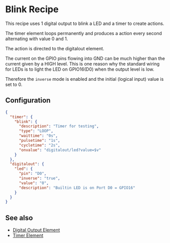 # Blink Recipe

This recipe uses 1 digital output to blink a LED and a timer to create actions.

The timer element loops permanently and produces a action every second alternating with value 0 and 1.

The action is directed to the digitalout element.

The current on the GPIO pins flowing into GND can be much higher than the current given by a HIGH level.
This is one reason why the standard wiring for LEDs is to light the LED on GPIO16(D0) when the output level is low.

Therefore the `inverse` mode is enabled and the initial (logical input) value is set to 0.

## Configuration

```JSON
{
  "timer": {
    "blink": {
      "description": "Timer for testing",
      "type": "LOOP",
      "waittime": "0s",
      "pulsetime": "1s",
      "cycletime": "2s",
      "onvalue": "digitalout/led?value=$v"
    }
  },
  "digitalout": {
    "led": {
      "pin": "D0",
      "inverse": "true",
      "value": "0",
      "description": "Builtin LED is on Port D0 = GPIO16"
    }
  }
}
```

## See also

* [Digital Output Element](/elements/digitalout.md)
* [Timer Element](/elements/timer.md)
